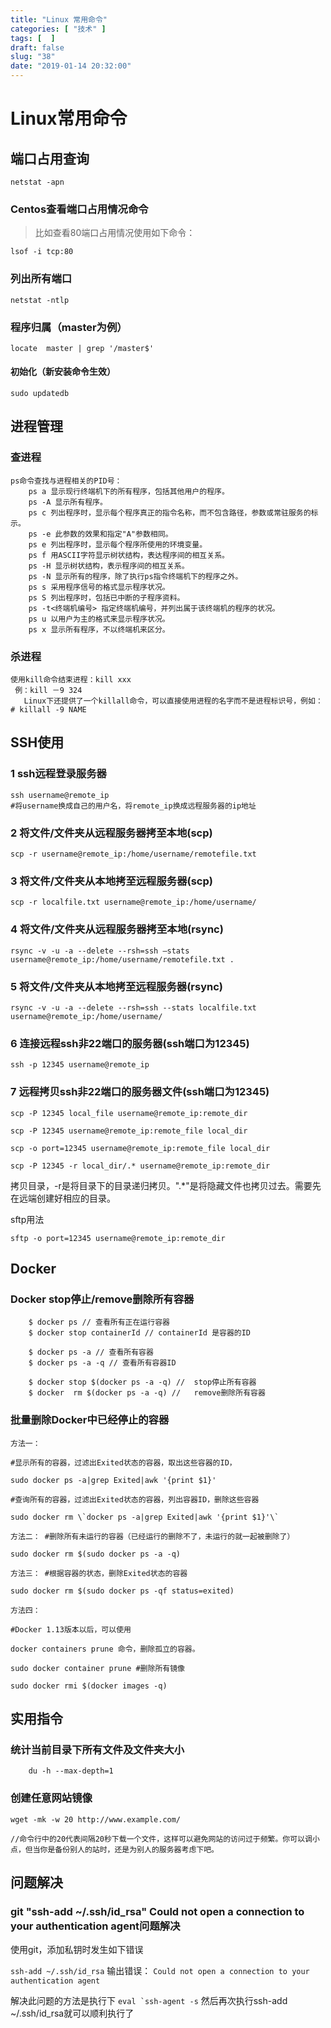 ```yaml
---
title: "Linux 常用命令"
categories: [ "技术" ]
tags: [  ]
draft: false
slug: "38"
date: "2019-01-14 20:32:00"
---
```



# Linux常用命令



## 端口占用查询

```
netstat -apn
```
### Centos查看端口占用情况命令
>比如查看80端口占用情况使用如下命令：

`lsof -i tcp:80`
### 列出所有端口

`netstat -ntlp`

### 程序归属（master为例）

    locate  master | grep '/master$'

#### 初始化（新安装命令生效）

    sudo updatedb

## 进程管理

### 查进程

    ps命令查找与进程相关的PID号：
        ps a 显示现行终端机下的所有程序，包括其他用户的程序。
        ps -A 显示所有程序。
        ps c 列出程序时，显示每个程序真正的指令名称，而不包含路径，参数或常驻服务的标示。
        ps -e 此参数的效果和指定"A"参数相同。
        ps e 列出程序时，显示每个程序所使用的环境变量。
        ps f 用ASCII字符显示树状结构，表达程序间的相互关系。
        ps -H 显示树状结构，表示程序间的相互关系。
        ps -N 显示所有的程序，除了执行ps指令终端机下的程序之外。
        ps s 采用程序信号的格式显示程序状况。
        ps S 列出程序时，包括已中断的子程序资料。
        ps -t<终端机编号> 指定终端机编号，并列出属于该终端机的程序的状况。
        ps u 以用户为主的格式来显示程序状况。
        ps x 显示所有程序，不以终端机来区分。
    

### 杀进程

    使用kill命令结束进程：kill xxx
     例：kill －9 324
       Linux下还提供了一个killall命令，可以直接使用进程的名字而不是进程标识号，例如：# killall -9 NAME

## SSH使用

### 1 ssh远程登录服务器

```
ssh username@remote_ip 
#将username换成自己的用户名，将remote_ip换成远程服务器的ip地址
```
### 2 将文件/文件夹从远程服务器拷至本地(scp)
```
scp -r username@remote_ip:/home/username/remotefile.txt 
```
### 3 将文件/文件夹从本地拷至远程服务器(scp)
```
scp -r localfile.txt username@remote_ip:/home/username/
```
### 4 将文件/文件夹从远程服务器拷至本地(rsync)
```
rsync -v -u -a --delete --rsh=ssh –stats username@remote_ip:/home/username/remotefile.txt .
```
### 5 将文件/文件夹从本地拷至远程服务器(rsync)
```
rsync -v -u -a --delete --rsh=ssh --stats localfile.txt username@remote_ip:/home/username/
```

### 6 连接远程ssh非22端口的服务器(ssh端口为12345)

```
ssh -p 12345 username@remote_ip
```

### 7 远程拷贝ssh非22端口的服务器文件(ssh端口为12345)

```
scp -P 12345 local_file username@remote_ip:remote_dir

scp -P 12345 username@remote_ip:remote_file local_dir

scp -o port=12345 username@remote_ip:remote_file local_dir

scp -P 12345 -r local_dir/.* username@remote_ip:remote_dir
```
拷贝目录，-r是将目录下的目录递归拷贝。".*"是将隐藏文件也拷贝过去。需要先在远端创建好相应的目录。

sftp用法
```
sftp -o port=12345 username@remote_ip:remote_dir
```


## Docker

### Docker stop停止/remove删除所有容器

```
    $ docker ps // 查看所有正在运行容器
    $ docker stop containerId // containerId 是容器的ID
    
    $ docker ps -a // 查看所有容器
    $ docker ps -a -q // 查看所有容器ID
    
    $ docker stop $(docker ps -a -q) //  stop停止所有容器
    $ docker  rm $(docker ps -a -q) //   remove删除所有容器

```

### 批量删除Docker中已经停止的容器

```
方法一： 

#显示所有的容器，过滤出Exited状态的容器，取出这些容器的ID， 

sudo docker ps -a|grep Exited|awk '{print $1}' 

#查询所有的容器，过滤出Exited状态的容器，列出容器ID，删除这些容器 

sudo docker rm \`docker ps -a|grep Exited|awk '{print $1}'\` 

方法二： #删除所有未运行的容器（已经运行的删除不了，未运行的就一起被删除了） 

sudo docker rm $(sudo docker ps -a -q) 

方法三： #根据容器的状态，删除Exited状态的容器 

sudo docker rm $(sudo docker ps -qf status=exited) 

方法四： 

#Docker 1.13版本以后，可以使用 

docker containers prune 命令，删除孤立的容器。 

sudo docker container prune #删除所有镜像 

sudo docker rmi $(docker images -q)
```

## 实用指令

### 统计当前目录下所有文件及文件夹大小

```
    du -h --max-depth=1
```

### 创建任意网站镜像

```
wget -mk -w 20 http://www.example.com/

//命令行中的20代表间隔20秒下载一个文件，这样可以避免网站的访问过于频繁。你可以调小点，但当你是备份别人的站时，还是为别人的服务器考虑下吧。
```




## 问题解决
### git "ssh-add ~/.ssh/id_rsa" Could not open a connection to your authentication agent问题解决
使用git，添加私钥时发生如下错误

```ssh-add ~/.ssh/id_rsa```
输出错误： ```Could not open a connection to your authentication agent```

解决此问题的方法是执行下
```eval `ssh-agent -s```
然后再次执行ssh-add ~/.ssh/id_rsa就可以顺利执行了